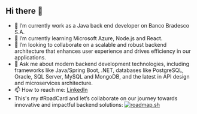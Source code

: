 ## Hi there 👋

- 🔭 I’m currently work as a Java back end developer on Banco Bradesco S.A.
- 🌱 I’m currently learning Microsoft Azure, Node.js and React. 
- 👯 I’m looking to collaborate on a scalable and robust backend architecture that enhances user experience and drives efficiency in our applications.
- 💬 Ask me about modern backend development technologies, including frameworks like Java/Spring Boot, .NET, databases like PostgreSQL, Oracle, SQL Server, MySQL and MongoDB, and the latest in API design and microservices architecture.
- 📫 How to reach me: [LinkedIn](https://www.linkedin.com/in/jessemachado/)
-  This's my #RoadCard and let’s collaborate on our journey towards innovative and impactful backend solutions: [![roadmap.sh](https://roadmap.sh/card/tall/67335c9331d65c235d357d7c?variant=dark)](https://roadmap.sh)
